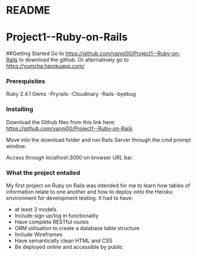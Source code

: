 # README
# Project1--Ruby-on-Rails

##Getting Started
Go to https://github.com/yanni00/Project1--Ruby-on-Rails to download the github.
Or alternatively go to https://yumcha.herokuapp.com/

### Prerequisites
Ruby 2.4.1
Gems -Pryrails -Cloudinary -Rails -byebug

### Installing
Download the Github files from this link here:
https://github.com/yanni00/Project1--Ruby-on-Rails

Move into the download folder and run Rails Server through the cmd prompt window.

Access through localhost:3000 on browser URL bar.

### What the project entailed
My first project on Ruby on Rails was intended for me to learn how tables of information relate to one another and how to deploy onto the Heroku environment for development testing.
It had to have:
- at least 3 models.
- Include sign up/log in functionality
- Have complete RESTful routes
- ORM utilisation to create a database table structure
- Include Wireframes
- Have semantically clean HTML and CSS
- Be deployed online and accessible by public
